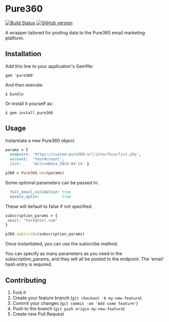 # Pure360

[![Build Status](https://travis-ci.org/madebymade/pure360.svg?branch=master)](https://travis-ci.org/madebymade/pure360)
[![GitHub version](https://badge.fury.io/gh/madebymade%2Fpure360.svg)](http://badge.fury.io/gh/madebymade%2Fpure360)

A wrapper tailored for posting data to the Pure360 email marketing platform.

## Installation

Add this line to your application's Gemfile:

    gem 'pure360'

And then execute:

    $ bundle

Or install it yourself as:

    $ gem install pure360

## Usage

Instantiate a new Pure360 object.

```ruby
params = {
  endpoint: 'https://custom-pure360-url/interface/list.php',
  account:  'YourAccount',
  list:     'ActiveData_2014-04-14' }

p360 = Pure360.new(params)
```

Some optional parameters can be passed in:
```ruby
  full_email_validation: true
  double_optin:          true
```

These will default to false if not specified.

```ruby
subscription_params = {
 email: "test@test.com"
}

p360.subscribe(subscription_params)
```

Once instantiated, you can use the subscribe method.

You can specify as many parameters as you need in the subscription_params, and they will all be posted to the endpoint.
The 'email' hash entry is required.

## Contributing

1. Fork it
2. Create your feature branch (`git checkout -b my-new-feature`)
3. Commit your changes (`git commit -am 'Add some feature'`)
4. Push to the branch (`git push origin my-new-feature`)
5. Create new Pull Request

